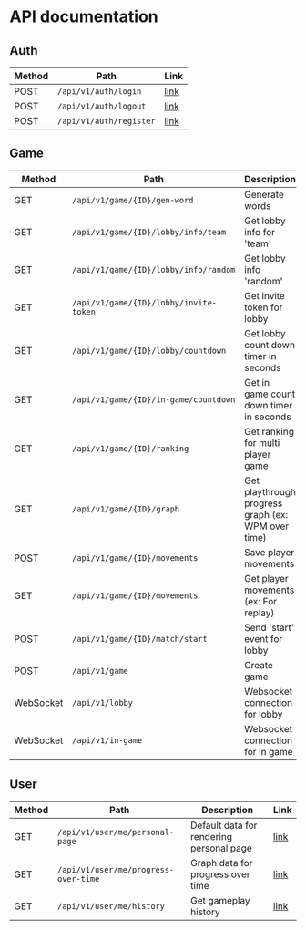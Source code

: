 # API documentation
## Auth
| Method | Path                    | Link                           |
|--------|-------------------------|--------------------------------|
| POST   | `/api/v1/auth/login`    | [link](./api/v1/auth/login.md) |
| POST   | `/api/v1/auth/logout`   | [link]()                       |
| POST   | `/api/v1/auth/register` | [link]()                       |

## Game
| Method    | Path                                   | Description                                        | Link                                          |
|-----------|----------------------------------------|----------------------------------------------------|-----------------------------------------------|
| GET       | `/api/v1/game/{ID}/gen-word`           | Generate words                                     | [link](./api/v1/game/[id]/gen-words.md)       |
| GET       | `/api/v1/game/{ID}/lobby/info/team`    | Get lobby info for 'team'                          | [link](./api/v1/game/[id]/lobby/info/team.md) |
| GET       | `/api/v1/game/{ID}/lobby/info/random`  | Get lobby info 'random'                            | [link](./api/v1/auth/login.md)                |
| GET       | `/api/v1/game/{ID}/lobby/invite-token` | Get invite token for lobby                         | [link](./api/v1/auth/login.md)                |
| GET       | `/api/v1/game/{ID}/lobby/countdown`    | Get lobby count down timer in seconds              | [link](./api/v1/auth/login.md)                |
| GET       | `/api/v1/game/{ID}/in-game/countdown`  | Get in game count down timer in seconds            | [link](./api/v1/auth/login.md)                |
| GET       | `/api/v1/game/{ID}/ranking`            | Get ranking for multi player game                  | [link](./api/v1/auth/login.md)                |
| GET       | `/api/v1/game/{ID}/graph`              | Get playthrough progress graph (ex: WPM over time) | [link](./api/v1/auth/login.md)                |
| POST      | `/api/v1/game/{ID}/movements`          | Save player movements                              | [link](./api/v1/auth/login.md)                |
| GET       | `/api/v1/game/{ID}/movements`          | Get player movements (ex: For replay)              | [link](./api/v1/auth/login.md)                |
| POST      | `/api/v1/game/{ID}/match/start`        | Send 'start' event for lobby                       | [link](./api/v1/auth/login.md)                |
| POST      | `/api/v1/game`                         | Create game                                        | [link](./api/v1/auth/login.md)                |
| WebSocket | `/api/v1/lobby`                        | Websocket connection for lobby                     | [link](./api/v1/auth/login.md)                |
| WebSocket | `/api/v1/in-game`                      | Websocket connection for in game                   | [link](./api/v1/auth/login.md)                |

## User
| Method | Path                                 | Description                              | Link                           |
|--------|--------------------------------------|------------------------------------------|--------------------------------|
| GET    | `/api/v1/user/me/personal-page`      | Default data for rendering personal page | [link](./api/v1/auth/login.md) |
| GET    | `/api/v1/user/me/progress-over-time` | Graph data for progress over time        | [link](./api/v1/auth/login.md) |
| GET    | `/api/v1/user/me/history`            | Get gameplay history                     | [link](./api/v1/auth/login.md) |
